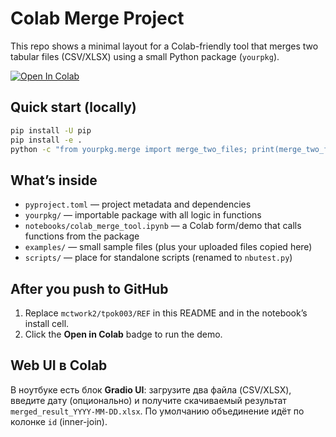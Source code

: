 # Colab Merge Project

This repo shows a minimal layout for a Colab-friendly tool that merges two tabular files (CSV/XLSX) using a small Python package (`yourpkg`).

[![Open In Colab](https://colab.research.google.com/assets/colab-badge.svg)](https://colab.research.google.com/github/mctwork2/tpok003/blob/REF/notebooks/colab_merge_tool.ipynb)

## Quick start (locally)

```bash
pip install -U pip
pip install -e .
python -c "from yourpkg.merge import merge_two_files; print(merge_two_files('examples/example_first.csv','examples/example_second.csv', mode='join', how='inner', left_key='id', right_key='id', out_path='merged.xlsx'))"
```

## What’s inside

- `pyproject.toml` — project metadata and dependencies
- `yourpkg/` — importable package with all logic in functions
- `notebooks/colab_merge_tool.ipynb` — a Colab form/demo that calls functions from the package
- `examples/` — small sample files (plus your uploaded files copied here)
- `scripts/` — place for standalone scripts (renamed to `nbutest.py`)

## After you push to GitHub

1. Replace `mctwork2/tpok003/REF` in this README and in the notebook’s install cell.
2. Click the **Open in Colab** badge to run the demo.


## Web UI в Colab
В ноутбуке есть блок **Gradio UI**: загрузите два файла (CSV/XLSX), введите дату (опционально) и получите скачиваемый результат `merged_result_YYYY-MM-DD.xlsx`. По умолчанию объединение идёт по колонке `id` (inner-join).
